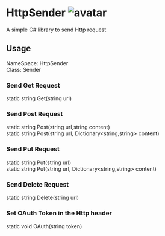 # HttpSender ![avatar](https://img.shields.io/badge/nuget-v0.0.0-yellowgreen.svg)
A simple C# library to send Http request

## Usage
NameSpace: HttpSender  
Class: Sender

### Send Get Request
static string Get(string url)

### Send Post Request
static string Post(string url,string content)  
static string Post(string url, Dictionary<string,string> content)

### Send Put Request
static string Put(string url)  
static string Put(string url, Dictionary<string,string> content)

### Send Delete Request
static string Delete(string url)

### Set OAuth Token in the Http header
static void OAuth(string token)
